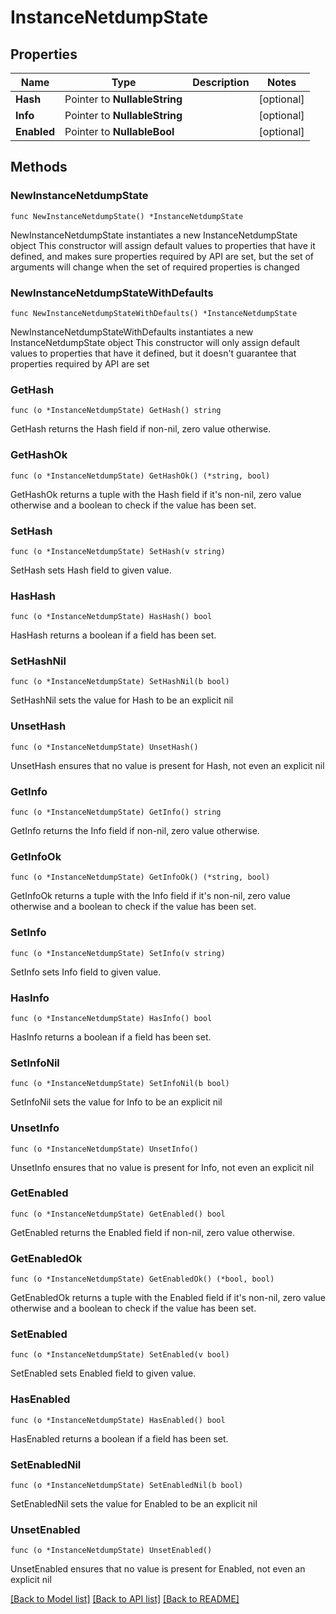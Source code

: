 # InstanceNetdumpState

## Properties

Name | Type | Description | Notes
------------ | ------------- | ------------- | -------------
**Hash** | Pointer to **NullableString** |  | [optional] 
**Info** | Pointer to **NullableString** |  | [optional] 
**Enabled** | Pointer to **NullableBool** |  | [optional] 

## Methods

### NewInstanceNetdumpState

`func NewInstanceNetdumpState() *InstanceNetdumpState`

NewInstanceNetdumpState instantiates a new InstanceNetdumpState object
This constructor will assign default values to properties that have it defined,
and makes sure properties required by API are set, but the set of arguments
will change when the set of required properties is changed

### NewInstanceNetdumpStateWithDefaults

`func NewInstanceNetdumpStateWithDefaults() *InstanceNetdumpState`

NewInstanceNetdumpStateWithDefaults instantiates a new InstanceNetdumpState object
This constructor will only assign default values to properties that have it defined,
but it doesn't guarantee that properties required by API are set

### GetHash

`func (o *InstanceNetdumpState) GetHash() string`

GetHash returns the Hash field if non-nil, zero value otherwise.

### GetHashOk

`func (o *InstanceNetdumpState) GetHashOk() (*string, bool)`

GetHashOk returns a tuple with the Hash field if it's non-nil, zero value otherwise
and a boolean to check if the value has been set.

### SetHash

`func (o *InstanceNetdumpState) SetHash(v string)`

SetHash sets Hash field to given value.

### HasHash

`func (o *InstanceNetdumpState) HasHash() bool`

HasHash returns a boolean if a field has been set.

### SetHashNil

`func (o *InstanceNetdumpState) SetHashNil(b bool)`

 SetHashNil sets the value for Hash to be an explicit nil

### UnsetHash
`func (o *InstanceNetdumpState) UnsetHash()`

UnsetHash ensures that no value is present for Hash, not even an explicit nil
### GetInfo

`func (o *InstanceNetdumpState) GetInfo() string`

GetInfo returns the Info field if non-nil, zero value otherwise.

### GetInfoOk

`func (o *InstanceNetdumpState) GetInfoOk() (*string, bool)`

GetInfoOk returns a tuple with the Info field if it's non-nil, zero value otherwise
and a boolean to check if the value has been set.

### SetInfo

`func (o *InstanceNetdumpState) SetInfo(v string)`

SetInfo sets Info field to given value.

### HasInfo

`func (o *InstanceNetdumpState) HasInfo() bool`

HasInfo returns a boolean if a field has been set.

### SetInfoNil

`func (o *InstanceNetdumpState) SetInfoNil(b bool)`

 SetInfoNil sets the value for Info to be an explicit nil

### UnsetInfo
`func (o *InstanceNetdumpState) UnsetInfo()`

UnsetInfo ensures that no value is present for Info, not even an explicit nil
### GetEnabled

`func (o *InstanceNetdumpState) GetEnabled() bool`

GetEnabled returns the Enabled field if non-nil, zero value otherwise.

### GetEnabledOk

`func (o *InstanceNetdumpState) GetEnabledOk() (*bool, bool)`

GetEnabledOk returns a tuple with the Enabled field if it's non-nil, zero value otherwise
and a boolean to check if the value has been set.

### SetEnabled

`func (o *InstanceNetdumpState) SetEnabled(v bool)`

SetEnabled sets Enabled field to given value.

### HasEnabled

`func (o *InstanceNetdumpState) HasEnabled() bool`

HasEnabled returns a boolean if a field has been set.

### SetEnabledNil

`func (o *InstanceNetdumpState) SetEnabledNil(b bool)`

 SetEnabledNil sets the value for Enabled to be an explicit nil

### UnsetEnabled
`func (o *InstanceNetdumpState) UnsetEnabled()`

UnsetEnabled ensures that no value is present for Enabled, not even an explicit nil

[[Back to Model list]](../README.md#documentation-for-models) [[Back to API list]](../README.md#documentation-for-api-endpoints) [[Back to README]](../README.md)



